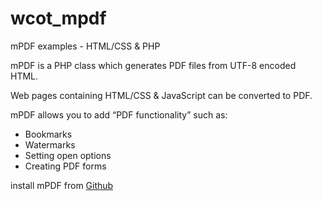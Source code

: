 # wcot_mpdf

mPDF examples - HTML/CSS &amp; PHP

mPDF is a PHP class which generates PDF files from UTF-8 encoded HTML.

Web pages containing HTML/CSS & JavaScript can be converted to PDF.

mPDF allows you to add “PDF functionality” such as:

* Bookmarks
* Watermarks
* Setting open options
* Creating PDF forms

install mPDF from [Github](https://github.com/mpdf/mpdf)
